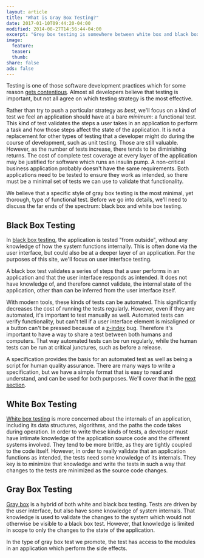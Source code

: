 ```yaml
---
layout: article
title: "What is Gray Box Testing?"
date: 2017-01-10T09:44:20-04:00
modified: 2014-08-27T14:56:44-04:00
excerpt: "Grey box testing is somewhere between white box and black box testing. Tests are driven by the user interface, but have some knowledge about system internals."
image:
  feature:
  teaser:
  thumb:
share: false
ads: false
---
```


Testing is one of those software development practices which for some
reason
[gets contentious](https://martinfowler.com/articles/is-tdd-dead/).
Almost all developers believe that testing is important, but not all
agree on which testing strategy is the most effective.

Rather than try to push a particular strategy as *best*, we'll focus
on a kind of test we feel an application should have at a bare
*minimum*: a functional test. This kind of test validates the steps a
user takes in an application to perform a task and how those steps
affect the state of the application. It is not a replacement for other
types of testing that a developer might do during the course of
development, such as unit testing. Those are still valuable. However,
as the number of tests increase, there tends to be diminishing
returns. The cost of complete test coverage at every layer of the
application may be justified for software which runs an insulin
pump. A non-critical business application probably doesn't have the
same requirements. Both applications need to be tested to ensure they
work as intended, so there must be a minimal set of tests we can use
to validate that functionality.

We believe that a specific style of gray box testing is the most
minimal, yet thorough, type of functional test. Before we go into
details, we'll need to discuss the far ends of the spectrum: black box
and white box testing.

## Black Box Testing

In
[black box testing](https://en.wikipedia.org/wiki/Black-box_testing),
the application is tested "from outside", without any knowledge of how
the system functions internally. This is often done via the user
interface, but could also be at a deeper layer of an application. For
the purposes of this site, we'll focus on user interface testing.

A black box test validates a series of steps that a user performs in
an application and that the user interface responds as intended. It
does not have knowledge of, and therefore cannot validate, the
internal state of the application, other than can be inferred from the
user interface itself.

With modern tools, these kinds of tests can be automated. This
significantly decreases the cost of running the tests
regularly. However, even if they are automated, it's important to test
manually as well. Automated tests can verify functionality, but can't
tell if a user interface element is misaligned or a button can't be
pressed because of a
[z-index](https://developer.mozilla.org/en-US/docs/Web/CSS/z-index)
bug. Therefore it's important to have a way to share a test between
both humans and computers. That way automated tests can be run
regularly, while the human tests can be run at critical junctures,
such as before a release.

A specification provides the basis for an automated test as well as
being a script for human quality assurance. There are many ways to
write a specification, but we have a simple format that is easy to
read and understand, and can be used for both purposes. We'll cover
that in the [next section](/specifications/).

## White Box Testing

[White box testing](https://en.wikipedia.org/wiki/White-box_testing)
is more concerned about the internals of an application, including its
data structures, algorithms, and the paths the code takes during
operation. In order to write these kinds of tests, a developer must
have intimate knowledge of the application source code and the
different systems involved. They tend to be more brittle, as they are
tightly coupled to the code itself. However, in order to really
validate that an application functions as intended, the tests need
some knowledge of its internals. They key is to minimize that
knowledge and write the tests in such a way that changes to the tests
are minimized as the source code changes.

## Gray Box Testing

[Gray box](https://en.wikipedia.org/wiki/Gray_box_testing) is a hybrid
of both white and black box testing. Tests are driven by the user
interface, but also have some knowledge of system internals. That
knowledge is used to validate the changes to the system which would
not otherwise be visible to a black box test. However, that knowledge
is limited in scope to only the changes to the state of the
application.

In the type of gray box test we promote, the test has access to the
modules in an application which perform the side effects. 

